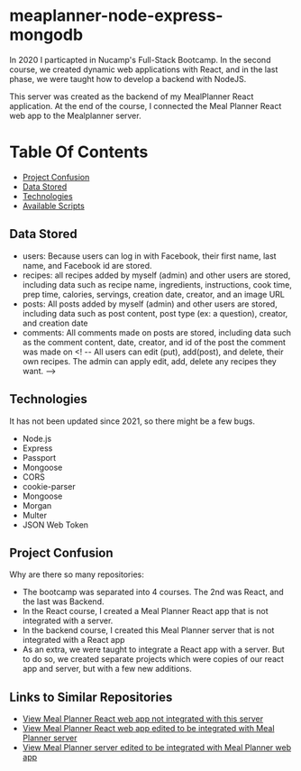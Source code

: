 # meaplanner-node-express-mongodb

In 2020 I particapted in Nucamp's Full-Stack Bootcamp. In the second course, we created dynamic web applications with React, and in the last phase, we were taught how to develop a backend with NodeJS.

This server was created as the backend of my MealPlanner React application. At the end of the course, I connected the Meal Planner React web app to the Mealplanner server. 

# Table Of Contents
- [Project Confusion](#project-confusion)
- [Data Stored ](#data-stored)
- [Technologies](#technologies)
- [Available Scripts](#available-scripts)

## Data Stored
- users: Because users can log in with Facebook, their first name, last name, and Facebook id are stored. 
- recipes: all recipes added by myself (admin) and other users are stored, including data such as recipe name, ingredients, instructions, cook time, prep time, calories, servings, creation date, creator, and an image URL 
- posts: All posts added by myself (admin) and other users are stored, including data such as post content, post type (ex: a question), creator, and creation date
- comments: All comments made on posts are stored, including data such as the comment content, date, creator, and id of the post the comment was made on
<! --  All users can edit (put), add(post), and delete, their own recipes. The admin can apply edit, add, delete any recipes they want. -->

## Technologies 
It has not been updated since 2021, so there might be a few bugs. 

- Node.js
- Express
- Passport 
- Mongoose 
- CORS
- cookie-parser
- Mongoose 
- Morgan 
- Multer 
- JSON Web Token 

## Project Confusion
Why are there so many repositories: 
- The bootcamp was separated into 4 courses. The 2nd was React, and the last was Backend. 
- In the React course, I created a Meal Planner React app that is not integrated with a server. 
- In the backend course, I created this Meal Planner server that is not integrated with a React app
- As an extra, we were taught to integrate a React app with a server. But to do so, we created separate projects which were copies of our react app and server, but with a few new additions.
## Links to Similar Repositories
- [View Meal Planner React web app not integrated with this server](https://github.com/madisonisfan/mealplanner-react)
- [View Meal Planner React web app edited to be integrated with Meal Planner server](https://github.com/madisonisfan/meaplanner-react-integration)
- [View Meal Planner server edited to be integrated with Meal Planner web app](https://github.com/madisonisfan/meaplanner-server-integration)




